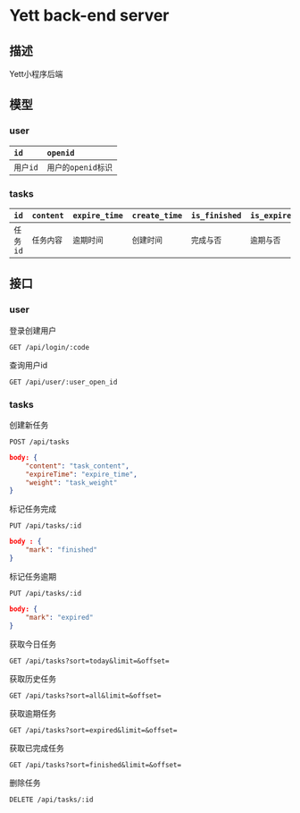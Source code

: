 # Yett back-end server

## 描述

Yett小程序后端



## 模型

### user

| `id`     | `openid`           |
| :------- | :----------------- |
| `用户id` | `用户的openid标识` |

### tasks

| `id`     | `content`  | `expire_time` | `create_time` | `is_finished` | `is_expired` | `user_id` |
| -------- | ---------- | ------------- | ------------- | ------------- | ------------ | --------- |
| `任务id` | `任务内容` | `逾期时间`    | `创建时间`    | `完成与否`    | `逾期与否`   | `用户id`  |

## 接口

### user

登录创建用户

`GET /api/login/:code`

查询用户id

`GET /api/user/:user_open_id`

### tasks

创建新任务

`POST /api/tasks`

```json
body: {
    "content": "task_content",
    "expireTime": "expire_time",
    "weight": "task_weight"
}
```

标记任务完成

`PUT /api/tasks/:id`

```json
body : {
   	"mark": "finished"
}
```

标记任务逾期

`PUT /api/tasks/:id`

```json
body: {
    "mark": "expired"
}	
```

获取今日任务

`GET /api/tasks?sort=today&limit=&offset=`

获取历史任务

`GET /api/tasks?sort=all&limit=&offset=`

获取逾期任务

`GET /api/tasks?sort=expired&limit=&offset=`

获取已完成任务

`GET /api/tasks?sort=finished&limit=&offset=`

删除任务

`DELETE /api/tasks/:id`
